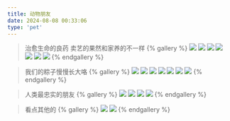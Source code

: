 ```yaml
---
title: 动物朋友
date: 2024-08-08 00:33:06
type: 'pet'
---
```


> 治愈生命的良药
> 卖艺的果然和家养的不一样
{% gallery %}
![](https://fredq.oss-cn-nanjing.aliyuncs.com/photography/cat2.jpg)
![](https://fredq.oss-cn-nanjing.aliyuncs.com/photography/cat3.jpg)
![](https://fredq.oss-cn-nanjing.aliyuncs.com/photography/cat1.jpg)
![](https://fredq.oss-cn-nanjing.aliyuncs.com/photography/cat6.jpg)
![](https://fredq.oss-cn-nanjing.aliyuncs.com/photography/cat4.jpg)
![](https://fredq.oss-cn-nanjing.aliyuncs.com/photography/cat5.jpg)
![](https://fredq.oss-cn-nanjing.aliyuncs.com/photography/cat7.jpg)
{% endgallery %}

> 我们的粽子慢慢长大咯
{% gallery %}
![](https://fredq.oss-cn-nanjing.aliyuncs.com/photography/zz7.jpg)
![](https://fredq.oss-cn-nanjing.aliyuncs.com/photography/zz6.jpg)
![](https://fredq.oss-cn-nanjing.aliyuncs.com/photography/zz1.jpg)
![](https://fredq.oss-cn-nanjing.aliyuncs.com/photography/zz3.jpg)
![](https://fredq.oss-cn-nanjing.aliyuncs.com/photography/zz4.jpg)
![](https://fredq.oss-cn-nanjing.aliyuncs.com/photography/zz2.jpg)
![](https://fredq.oss-cn-nanjing.aliyuncs.com/photography/zz5.jpg)
{% endgallery %}

> 人类最忠实的朋友
{% gallery %}
![](https://fredq.oss-cn-nanjing.aliyuncs.com/photography/dog1.jpg)
![](https://fredq.oss-cn-nanjing.aliyuncs.com/photography/dog2.jpg)
![](https://fredq.oss-cn-nanjing.aliyuncs.com/photography/dog3.jpg)
![](https://fredq.oss-cn-nanjing.aliyuncs.com/photography/dog4.jpg)
{% endgallery %}

> 看点其他的
{% gallery %}
![](https://fredq.oss-cn-nanjing.aliyuncs.com/photography/goose1.jpg)
![](https://fredq.oss-cn-nanjing.aliyuncs.com/photography/osprey.jpg)
{% endgallery %}

<!-- > 看他们俩
<video width="800px" controls>
  <source src="https://fredq.oss-cn-nanjing.aliyuncs.com/photography/cat_video.mp4">
  Your browser does not support the video tag.
</video> -->
